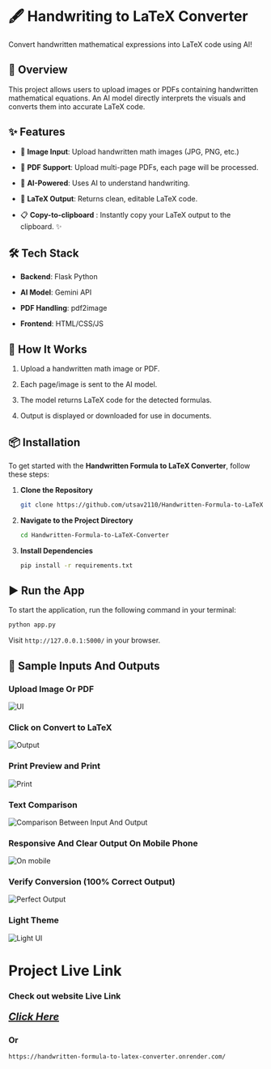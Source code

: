 🖋️ Handwriting to LaTeX Converter
==================================

Convert handwritten mathematical expressions into LaTeX code using AI!

🚀 Overview
-----------

This project allows users to upload images or PDFs containing handwritten mathematical equations. An AI model directly interprets the visuals and converts them into accurate LaTeX code.

✨ Features
----------

*   📸 **Image Input**: Upload handwritten math images (JPG, PNG, etc.)
    
*   📄 **PDF Support**: Upload multi-page PDFs, each page will be processed.
    
*   🧠 **AI-Powered**: Uses AI to understand handwriting.
    
*   🧾 **LaTeX Output**: Returns clean, editable LaTeX code.

*  📋 **Copy-to-clipboard** : Instantly copy your LaTeX output to the clipboard. ✨
    

🛠️ Tech Stack
--------------

*   **Backend**: Flask Python
    
*   **AI Model**: Gemini API 
    
*   **PDF Handling**: pdf2image
    
*   **Frontend**: HTML/CSS/JS
    

📂 How It Works
---------------

1.  Upload a handwritten math image or PDF.
    
2.  Each page/image is sent to the AI model.
    
3.  The model returns LaTeX code for the detected formulas.
    
4.  Output is displayed or downloaded for use in documents.
    

📦 Installation
---------------

To get started with the **Handwritten Formula to LaTeX Converter**, follow these steps:

1. **Clone the Repository**
    ```bash
    git clone https://github.com/utsav2110/Handwritten-Formula-to-LaTeX-Converter.git
    ```

2. **Navigate to the Project Directory**
    ```bash
    cd Handwritten-Formula-to-LaTeX-Converter
    ```

3. **Install Dependencies**
    ```bash
    pip install -r requirements.txt
    ```

▶️ Run the App
--------------

To start the application, run the following command in your terminal:

```bash
python app.py
```

Visit `http://127.0.0.1:5000/` in your browser.

📸 Sample Inputs And Outputs
----------------

### Upload Image Or PDF
![UI](images/1.png)
    
### Click on Convert to LaTeX
![Output](images/2.png)

### Print Preview and Print
![Print](images/3.png)

### Text Comparison
![Comparison Between Input And Output](images/5.png)

### Responsive And Clear Output On Mobile Phone
![On mobile](images/6.png)

### Verify Conversion (100% Correct Output)
![Perfect Output](images/7.png)

### Light Theme
![Light UI](images/4.png)

# Project Live Link

<h3> Check out website Live Link </h3>

<h5><a href="https://handwritten-formula-to-latex-converter.onrender.com/" style="font-size: 20px;">Click Here</a></h5>

<h3> Or </h3>

`https://handwritten-formula-to-latex-converter.onrender.com/`